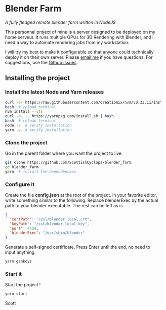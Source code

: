 # Blender Farm

*A fully fledged remote blender farm written in NodeJS*

This personnal project of mine is a server designed to be deployed on my home serveur.
It runs multiple GPUs for 3D Rendering with Blender, and I need a way to automate rendering jobs from my workstation.

I will try my best to make it configurable so that anyone could technically deploy it on their own server.
Please [email me](https://github.com/ScottishCyclops) if you have questions. For suggestions, use the [Github issues](https://github.com/ScottishCyclops/blender_farm/issues).

## Installing the project

### Install the latest Node and Yarn releases

```bash
curl -o- https://raw.githubusercontent.com/creationix/nvm/v0.33.11/install.sh | bash
bash  # reload terminal
nvm install --lts
curl -o- -L https://yarnpkg.com/install.sh | bash
bash  # reload terminal
node -v  # verify installation
yarn -v  # verify installation
```

### Clone the project

Go in the parent folder where you want the project to live.

```bash
git clone https://github.com/ScottishCyclops/blender_farm
cd blender_farm
yarn  # install the dependencies
```

### Configure it

Create the file __config.json__ at the root of the project. In your favorite editor, write something similar to the following.
Replace blenderExec by the actual path to your blender executable. The rest can be left as is.

```json
{
  "certPath": "/ssl/blender.local.crt",
  "keyPath": "/ssl/blender.local.key",
  "port": 4434,
  "blenderExec": "/usr/sbin/blender"
}
```

Generate a self-signed certificate. Press Enter until the end, no need to input anything.

```bash
yarn genkeys
```

### Start it

Start the project !

```bash
yarn start
```

Scott
